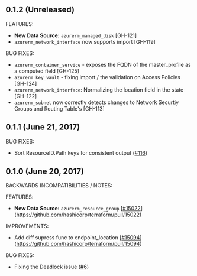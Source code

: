 ## 0.1.2 (Unreleased)

FEATURES:

* **New Data Source:** `azurerm_managed_disk` [GH-121]
* `azurerm_network_interface` now supports import [GH-119]

BUG FIXES:

* `azurerm_container_service` - exposes the FQDN of the master_profile as a computed field [GH-125]
* `azurerm_key_vault` - fixing import / the validation on Access Policies [GH-124]
* `azurerm_network_interface`: Normalizing the location field in the state [GH-122]
* `azurerm_subnet` now correctly detects changes to Network Securtiy Groups and Routing Table's [GH-113]

## 0.1.1 (June 21, 2017)

BUG FIXES:

* Sort ResourceID.Path keys for consistent output ([#116](https://github.com/terraform-providers/terraform-provider-azurerm/116))

## 0.1.0 (June 20, 2017)

BACKWARDS INCOMPATIBILITIES / NOTES:

FEATURES:

* **New Data Source:** `azurerm_resource_group` [[#15022](https://github.com/terraform-providers/terraform-provider-azurerm/15022)](https://github.com/hashicorp/terraform/pull/15022)

IMPROVEMENTS:

* Add diff supress func to endpoint_location [[#15094](https://github.com/terraform-providers/terraform-provider-azurerm/15094)](https://github.com/hashicorp/terraform/pull/15094)

BUG FIXES:

* Fixing the Deadlock issue ([#6](https://github.com/terraform-providers/terraform-provider-azurerm/6))
